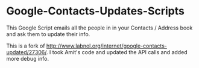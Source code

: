 # Google-Contacts-Updates-Scripts
This Google Script emails all the people in in your Contacts / Address book and ask them to update their info.

This is a fork of  http://www.labnol.org/internet/google-contacts-updated/27306/.  I took Amit's code and updated the API calls and added more debug info. 
